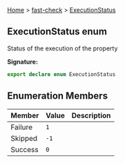 [Home](/) &gt; [fast-check](../fast-check.md) &gt; [ExecutionStatus](ExecutionStatus.md)

## ExecutionStatus enum

Status of the execution of the property

<b>Signature:</b>

```typescript
export declare enum ExecutionStatus 
```

## Enumeration Members

|  Member | Value | Description |
|  --- | --- | --- |
|  Failure | <code>1</code> |  |
|  Skipped | <code>-1</code> |  |
|  Success | <code>0</code> |  |

